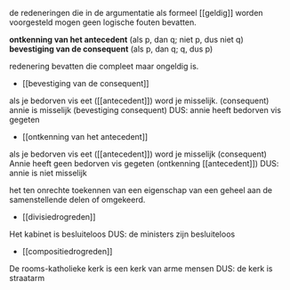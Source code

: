 de redeneringen die in de argumentatie als formeel [[geldig]] worden voorgesteld mogen geen logische fouten bevatten.

**ontkenning van het antecedent** (als p, dan q; niet p, dus niet q)
**bevestiging van de consequent** (als p, dan q; q, dus p)

redenering bevatten die compleet maar ongeldig is.

- [[bevestiging van de consequent]]

als je bedorven vis eet ([[antecedent]]) word je misselijk. 
(consequent)
annie is misselijk (bevestiging consequent)
DUS: annie heeft bedorven vis gegeten

- [[ontkenning van het antecedent]]

als je bedorven vis eet ([[antecedent]]) word je misselijk
(consequent)
Annie heeft geen bedorven vis gegeten (ontkenning [[antecedent]])
DUS: annie is niet misselijk


het ten onrechte toekennen van een eigenschap van een geheel aan de samenstellende delen of omgekeerd. 
- [[divisiedrogreden]]

Het kabinet is besluiteloos
DUS: de ministers zijn besluiteloos

- [[compositiedrogreden]]

De rooms-katholieke kerk is een kerk van arme mensen
DUS: de kerk is straatarm
